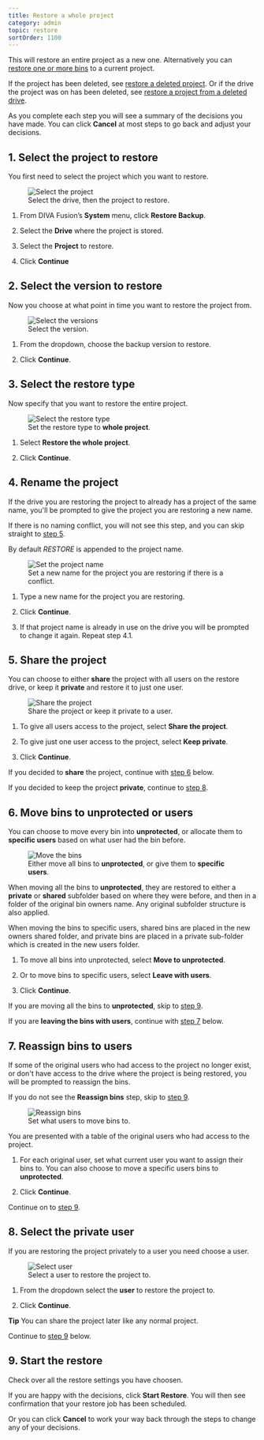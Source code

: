 ```yaml
---
title: Restore a whole project
category: admin
topic: restore
sortOrder: 1100
---
```


This will restore an entire project as a new one. Alternatively you can [restore one or more bins](/v2/articles/restore-project-bins.html) to a current project.

If the project has been deleted, see [restore a deleted project](/v2/articles/restore-deleted-project.html).
Or if the drive the project was on has been deleted, see [restore a project from a deleted drive](/v2/articles/restore-project-from-deleted-drive.html).

As you complete each step you will see a summary of the decisions you have made.
You can click **Cancel** at most steps to go back and adjust your decisions.



## 1. Select the project to restore

You first need to select the project which you want to restore.

<figure>
  <img src="/images/v2/fusion/restore-select-project.png" alt="Select the project" />
  <figcaption>Select the drive, then the project to restore.</figcaption>
</figure>

1. From DIVA Fusion’s **System** menu, click **Restore Backup**.

1. Select the **Drive** where the project is stored.

1. Select the **Project** to restore.

1. Click **Continue**



## 2. Select the version to restore

Now you choose at what point in time you want to restore the project from.

<figure>
  <img src="/images/v2/fusion/restore-select-version.png" alt="Select the versions" />
  <figcaption>Select the version.</figcaption>
</figure>

1. From the dropdown, choose the backup version to restore.

1. Click **Continue**.



## 3. Select the restore type

Now specify that you want to restore the entire project.

<figure>
  <img src="/images/v2/fusion/restore-select-type.png" alt="Select the restore type" />
  <figcaption>Set the restore type to <strong>whole project</strong>.</figcaption>
</figure>

1. Select **Restore the whole project**.

1. Click **Continue**.



## 4. Rename the project

If the drive you are restoring the project to already has a project of the same name, you'll be prompted to give the project you are restoring a new name.

If there is no naming conflict, you will not see this step, and you can skip straight to [step 5](#step5).

By default *RESTORE* is appended to the project name.

<figure>
  <img src="/images/v2/fusion/restore-set-project-name.png" alt="Set the project name" />
  <figcaption>Set a new name for the project you are restoring if there is a conflict.</figcaption>
</figure>

1. Type a new name for the project you are restoring.

1. Click **Continue**.

1. If that project name is already in use on the drive you will be prompted to change it again. Repeat step 4.1.



<a name="step5" class="anchor"></a>
## 5. Share the project

You can choose to either **share** the project with all users on the restore drive, or keep it **private** and restore it to just one user.

<figure>
  <img src="/images/v2/fusion/restore-share.png" alt="Share the project" />
  <figcaption>Share the project or keep it private to a user.</figcaption>
</figure>

1. To give all users access to the project, select **Share the project**.

1. To give just one user access to the project, select **Keep private**.

1. Click **Continue**.

If you decided to **share** the project, continue with [step 6](#step6) below.

If you decided to keep the project **private**, continue to [step 8](#step8).



<a name="step6" class="anchor"></a>
## 6. Move bins to unprotected or users

You can choose to move every bin into **unprotected**, or allocate them to **specific users** based on what user had the bin before.

<figure>
  <img src="/images/v2/fusion/restore-unprotected-or-users.png" alt="Move the bins" />
  <figcaption>Either move all bins to <strong>unprotected</strong>, or give them to <strong>specific users</strong>.</figcaption>
</figure>

When moving all the bins to **unprotected**, they are restored to either a **private** or **shared** subfolder based on where they were before, and then in a folder of the original bin owners name.
Any original subfolder structure is also applied.

When moving the bins to specific users, shared bins are placed in the new owners shared folder, and private bins are placed in a private sub-folder which is created in the new users folder.

1. To move all bins into unprotected, select **Move to unprotected**.

2. Or to move bins to specific users, select **Leave with users**.

3. Click **Continue**.

If you are moving all the bins to **unprotected**, skip to [step 9](#step9).

If you are **leaving the bins with users**, continue with [step 7](#step7) below.



<a name="step7" class="anchor"></a>
## 7. Reassign bins to users

If some of the original users who had access to the project no longer exist, or don't have access to the drive where the project is being restored, you will be prompted to reassign the bins.

If you do not see the **Reassign bins** step, skip to [step 9](#step9).

<figure>
  <img src="/images/v2/fusion/restore-reassign-bins.png" alt="Reassign bins" />
  <figcaption>Set what users to move bins to.</figcaption>
</figure>

You are presented with a table of the original users who had access to the project.

1. For each original user, set what current user you want to assign their bins to. You can also choose to move a specific users bins to **unprotected**.

1. Click **Continue**.

Continue on to [step 9](#step9).



<a name="step8" class="anchor"></a>
## 8. Select the private user

If you are restoring the project privately to a user you need choose a user.

<figure>
  <img src="/images/v2/fusion/restore-private-user.png" alt="Select user" />
  <figcaption>Select a user to restore the project to.</figcaption>
</figure>

1. From the dropdown select the **user** to restore the project to.

1. Click **Continue**.

<p class="tip">
  <strong>Tip</strong> You can share the project later like any normal project.
</p>

Continue to [step 9](#step9) below.

<a name="step9" class="anchor"></a>
## 9. Start the restore

Check over all the restore settings you have choosen.

If you are happy with the decisions, click **Start Restore**.
You will then see confirmation that your restore job has been scheduled.

Or you can click **Cancel** to work your way back through the steps to change any of your decisions.
